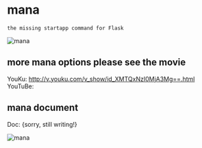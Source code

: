 mana
====

    the missing startapp command for Flask

![mana](http://7xj431.com1.z0.glb.clouddn.com/mana3.gif)

## more mana options please see the movie

YouKu: http://v.youku.com/v_show/id_XMTQxNzI0MjA3Mg==.html <br/>
YouTuBe:


## mana document
Doc: {sorry, still writing!} <br/>

![mana](https://raw.githubusercontent.com/neo1218/mana/master/artwork/images-2.jpeg)
